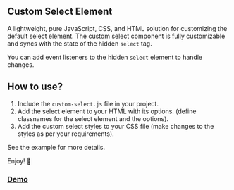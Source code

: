 ## Custom Select Element
A lightweight, pure JavaScript, CSS, and HTML solution for customizing the default select element. The custom select component is fully customizable and syncs with the state of the hidden `select` tag.

You can add event listeners to the hidden `select` element to handle changes.

## How to use?
1. Include the `custom-select.js` file in your project.
2. Add the select element to your HTML with its options. (define classnames for the select element and the options).
3. Add the custom select styles to your CSS file (make changes to the styles as per your requirements).

See the example for more details.

Enjoy! 🎉

### [Demo](https://muratx10.github.io/custom-select-element/)

